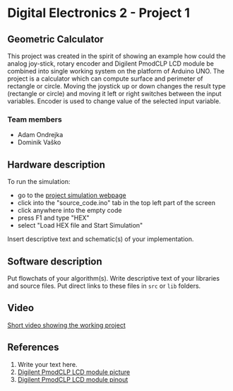 # Digital Electronics 2 - Project 1

## Geometric Calculator

This project was created in the spirit of showing an example how could the analog joy-stick, rotary encoder and Digilent PmodCLP LCD module
be combined into single working system on the platform of Arduino UNO. The project is a calculator which can compute surface and perimeter
of rectangle or circle. Moving the joystick up or down changes the result type (rectangle or circle) and moving it left or right switches
between the input variables. Encoder is used to change value of the selected input variable.

### Team members

* Adam Ondrejka
* Dominik Vaško

## Hardware description
To run the simulation:
* go to the [project simulation webpage](https://wokwi.com/projects/350052781060522578)
* click into the "source_code.ino" tab in the top left part of the screen
* click anywhere into the empty code
* press F1 and type "HEX"
* select "Load HEX file and Start Simulation"


Insert descriptive text and schematic(s) of your implementation.

## Software description

Put flowchats of your algorithm(s). Write descriptive text of your libraries and source files. Put direct links to these files in `src` or `lib` folders.

## Video

[Short video showing the working project](https://youtu.be/gwnjN7g5l00)

## References

1. Write your text here.
2. [Digilent PmodCLP LCD module picture](https://digilent.com/reference/_media/reference/pmod/pmodclp/pmodclp-1.png)
3. [Digilent PmodCLP LCD module pinout](https://digilent.com/reference/pmod/pmodclp/start)
